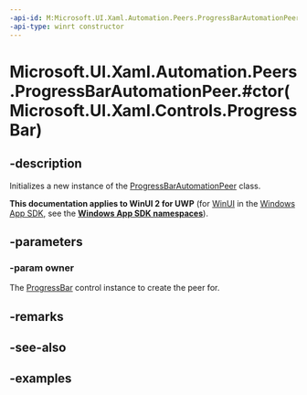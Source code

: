 ```yaml
---
-api-id: M:Microsoft.UI.Xaml.Automation.Peers.ProgressBarAutomationPeer.#ctor(Microsoft.UI.Xaml.Controls.ProgressBar)
-api-type: winrt constructor
---
```


# Microsoft.UI.Xaml.Automation.Peers.ProgressBarAutomationPeer.#ctor(Microsoft.UI.Xaml.Controls.ProgressBar)

<!--
public ProgressBarAutomationPeer (Microsoft.UI.Xaml.Controls.ProgressBar owner);
-->

## -description

Initializes a new instance of the [ProgressBarAutomationPeer](progressbarautomationpeer.md) class.

**This documentation applies to WinUI 2 for UWP** (for [WinUI](/windows/apps/winui/winui3/) in the [Windows App SDK](/windows/apps/windows-app-sdk/), see the **[Windows App SDK namespaces](/windows/windows-app-sdk/api/winrt/)**).

## -parameters

### -param owner

The [ProgressBar](../microsoft.ui.xaml.controls/progressbar.md) control instance to create the peer for.

## -remarks

## -see-also

## -examples

